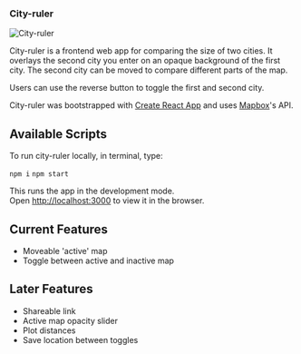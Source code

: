 ### City-ruler

![City-ruler](https://res.cloudinary.com/dec0zvcps/image/upload/v1558025928/Screen_Shot_2019-05-16_at_9.58.33_AM_ikees7.png)

City-ruler is a frontend web app for comparing the size of two cities. It overlays the second city you enter on an opaque background of the first city. The second city can be moved to compare different parts of the map.

Users can use the reverse button to toggle the first and second city.

City-ruler was bootstrapped with [Create React App](https://github.com/facebook/create-react-app) and uses [Mapbox](https://docs.mapbox.com/)'s API.

## Available Scripts

To run city-ruler locally, in terminal, type:

`npm i`
`npm start`

This runs the app in the development mode.<br>
Open [http://localhost:3000](http://localhost:3000) to view it in the browser.

## Current Features

* Moveable 'active' map
* Toggle between active and inactive map

## Later Features

* Shareable link
* Active map opacity slider
* Plot distances
* Save location between toggles

